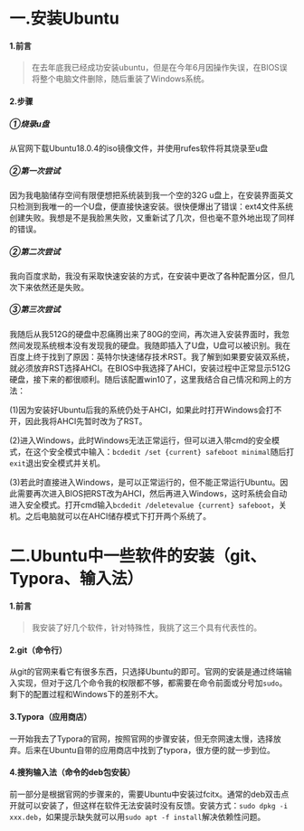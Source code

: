 # 一.安装Ubuntu

#### 1.前言

> 在去年底我已经成功安装ubuntu，但是在今年6月因操作失误，在BIOS误将整个电脑文件删除，随后重装了Windows系统。
>

#### 2.步骤

##### ①烧录u盘

从官网下载Ubuntu18.0.4的iso镜像文件，并使用rufes软件将其烧录至u盘

##### ②第一次尝试

因为我电脑储存空间有限便想把系统装到我一个空的32G u盘上，在安装界面英文只检测到我唯一的一个U盘，便直接快速安装。很快便爆出了错误：ext4文件系统创建失败。我想是不是我脸黑失败，又重新试了几次，但也毫不意外地出现了同样的错误。

##### ②第二次尝试

我向百度求助，我没有采取快速安装的方式，在安装中更改了各种配置分区，但几次下来依然还是失败。

##### ③第三次尝试

我随后从我512G的硬盘中忍痛腾出来了80G的空间，再次进入安装界面时，我忽然间发现系统根本没有发现我的硬盘。我随即插入了U盘，U盘可以被识别。我在百度上终于找到了原因：英特尔快速储存技术RST。我了解到如果要安装双系统，就必须放弃RST选择AHCI。在BIOS中我选择了AHCI，安装过程中正常显示512G硬盘，接下来的都很顺利。随后该配置win10了，这里我结合自己情况和网上的方法：

​		(1)因为安装好Ubuntu后我的系统仍处于AHCI，如果此时打开Windows会打不开，因此我将AHCI先暂时改为了RST。

​		(2)进入Windows，此时Windows无法正常运行，但可以进入带cmd的安全模式，在这个安全模式中输入：`bcdedit /set {current} safeboot minimal`随后打`exit`退出安全模式并关机。

​		(3)若此时直接进入Windows，是可以正常运行的，但不能正常运行Ubuntu。因此需要再次进入BIOS把RST改为AHCI，然后再进入Windows，这时系统会自动进入安全模式。打开cmd输入`bcdedit /deletevalue {current} safeboot`，关机。之后电脑就可以在AHCI储存模式下打开两个系统了。

# 二.Ubuntu中一些软件的安装（git、Typora、输入法）

#### 1.前言

> 我安装了好几个软件，针对特殊性，我挑了这三个具有代表性的。



#### 2.git（命令行）

从git的官网来看它有很多东西，只选择Ubuntu的即可。官网的安装是通过终端输入实现，但对于这几个命令我的权限都不够，都需要在命令前面或分号加`sudo`。剩下的配置过程和Windows下的差别不大。

#### 3.Typora（应用商店）

一开始我去了Typora的官网，按照官网的步骤安装，但无奈网速太慢，选择放弃。后来在Ubuntu自带的应用商店中找到了typora，很方便的就一步到位。

#### 4.搜狗输入法（命令的deb包安装）

前一部分是根据官网的步骤来的，需要Ubuntu中安装过fcitx。通常的deb双击点开就可以安装了，但这样在软件无法安装时没有反馈。安装方式：`sudo dpkg -i xxx.deb`，如果提示缺失就可以用`sudo apt -f install`解决依赖性问题。

